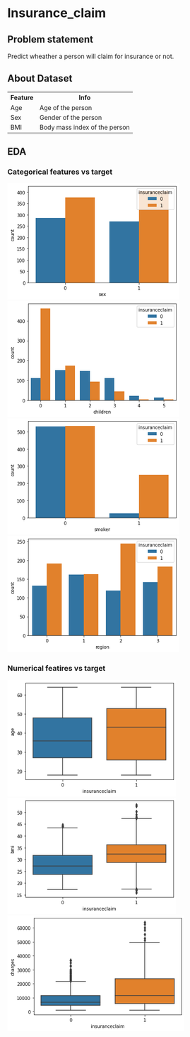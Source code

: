# Insurance_claim


## Problem statement

Predict wheather a person will claim for insurance or not.

## About Dataset

<table>
  <tr>
  <th>Feature</th>
  <th>Info</th>
  </tr> <tr>
  <td>Age</td>
  <td>Age of the person</td>
  </tr>
   <tr>
  <td>Sex</td>
  <td>Gender of the person</td>
  </tr>
   <tr>
  <td>BMI</td>
  <td>Body mass index of the person</td>
  </tr>
</table>

## EDA

### Categorical features vs target

<img src="plots/plot1.png">
<img src="plots/plot2.png">
<img src="plots/plot3.png">
<img src="plots/plot4.png">

### Numerical featires vs target

<img src="plots/plot5.png">
<img src="plots/plot6.png">
<img src="plots/plot7.png">
